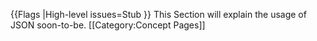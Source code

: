 {{Flags
|High-level issues=Stub
}}
This Section will explain the usage of JSON soon-to-be.
[[Category:Concept Pages]]